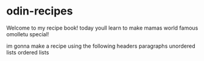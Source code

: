 # odin-recipes
Welcome to my recipe book!
today youll learn to make mamas world famous omolletu special!

im gonna make a recipe using the following
headers
paragraphs
unordered lists
ordered lists

